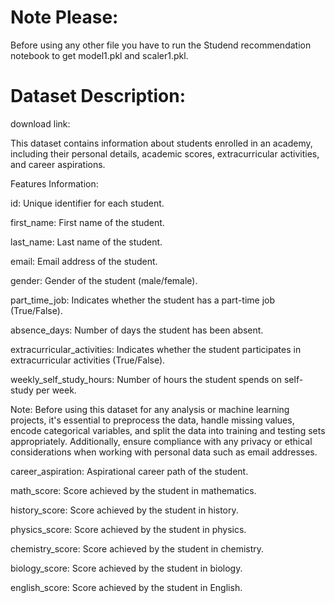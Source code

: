# Note Please:
Before using any other file you have to run the Studend recommendation notebook to get model1.pkl and scaler1.pkl.

# Dataset Description:

download link:

This dataset contains information about students enrolled in an academy, including their personal details, academic scores, extracurricular activities, and career aspirations.

Features Information: 

id: Unique identifier for each student.

first_name: First name of the student.

last_name: Last name of the student.

email: Email address of the student.

gender: Gender of the student (male/female).

part_time_job: Indicates whether the student has a part-time job (True/False).

absence_days: Number of days the student has been absent.

extracurricular_activities: Indicates whether the student participates in extracurricular activities (True/False).

weekly_self_study_hours: Number of hours the student spends on self-study per week.

Note:
Before using this dataset for any analysis or machine learning projects, it's essential to preprocess the data, handle missing values, encode categorical variables, and split the data into training and testing sets appropriately. Additionally, ensure compliance with any privacy or ethical considerations when working with personal data such as email addresses.

career_aspiration: Aspirational career path of the student.

math_score: Score achieved by the student in mathematics.

history_score: Score achieved by the student in history.

physics_score: Score achieved by the student in physics.

chemistry_score: Score achieved by the student in chemistry.

biology_score: Score achieved by the student in biology.

english_score: Score achieved by the student in English.
